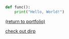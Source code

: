 ```python
def func():
    print("Hello, World!")
```
<a href="https://rowcased.github.io/">(return to portfolio)</a>






[check out dirp](/dirp)
